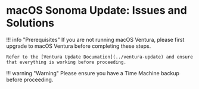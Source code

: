# macOS Sonoma Update: Issues and Solutions



!!! info "Prerequisites"
    If you are not running macOS Ventura, please first upgrade to macOS Ventura before completing these steps. 

    Refer to the [Ventura Update Documation](../ventura-update) and ensure that everything is working before proceeding.


!!! warning "Warning"
    Please ensure you have a Time Machine backup before proceeding.